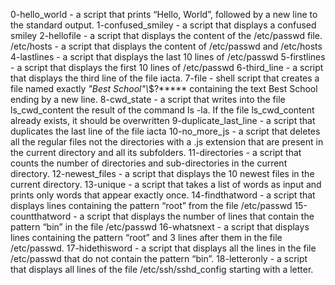 0-hello_world - a script that prints “Hello, World”, followed by a new line to the standard output.
1-confused_smiley - a script that displays a confused smiley
2-hellofile - a script that displays the content of the /etc/passwd file.
/etc/hosts - a script that displays the content of /etc/passwd and /etc/hosts
4-lastlines - a script that displays the last 10 lines of /etc/passwd
5-firstlines - a script that displays the first 10 lines of /etc/passwd
6-third_line - a script that displays the third line of the file iacta.
7-file - shell script that creates a file named exactly *\"Best School"\\*$?***** containing the text Best School ending by a new line.
8-cwd_state - a script that writes into the file ls_cwd_content the result of the command ls -la. If the file ls_cwd_content already exists, it should be overwritten
9-duplicate_last_line - a script that duplicates the last line of the file iacta
10-no_more_js - a script that deletes all the regular files not the directories with a .js extension that are present in the current directory and all its subfolders.
11-directories - a script that counts the number of directories and sub-directories in the current directory.
12-newest_files - a script that displays the 10 newest files in the current directory.
13-unique - a script that takes a list of words as input and prints only words that appear exactly once.
14-findthatword - a script that displays lines containing the pattern “root” from the file /etc/passwd
15-countthatword - a script that displays the number of lines that contain the pattern “bin” in the file /etc/passwd
16-whatsnext - a script that displays lines containing the pattern “root” and 3 lines after them in the file /etc/passwd.
17-hidethisword - a script that displays all the lines in the file /etc/passwd that do not contain the pattern “bin”.
18-letteronly - a script that displays all lines of the file /etc/ssh/sshd_config starting with a letter.
